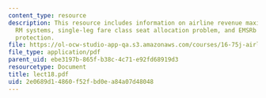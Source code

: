 ```yaml
---
content_type: resource
description: This resource includes information on airline revenue maximization, computerized
  RM systems, single-leg fare class seat allocation problem, and EMSRb model for seat
  protection.
file: https://ol-ocw-studio-app-qa.s3.amazonaws.com/courses/16-75j-airline-management-spring-2006/2e0689d14860f52fbd0ea84a07d48048_lect18.pdf
file_type: application/pdf
parent_uid: ebe3197b-865f-b38c-4c71-e92fd68919d3
resourcetype: Document
title: lect18.pdf
uid: 2e0689d1-4860-f52f-bd0e-a84a07d48048
---
```

